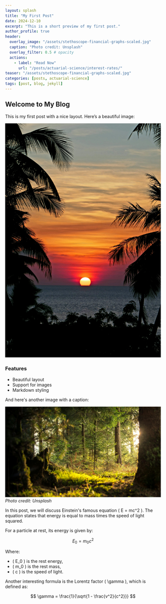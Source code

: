 ```yaml
---
layout: splash
title: "My First Post"
date: 2024-12-10
excerpt: "This is a short preview of my first post."
author_profile: true
header:
  overlay_image: "/assets/stethoscope-financial-graphs-scaled.jpg"
  caption: "Photo credit: Unsplash"
  overlay_filter: 0.5 # opacity
  actions:
    - label: "Read Now"
      url: "/posts/actuarial-science/interest-rates/"
teaser: "/assets/stethoscope-financial-graphs-scaled.jpg"
categories: [posts, actuarial-science]
tags: [post, blog, jekyll]
---
```



## Welcome to My Blog

This is my first post with a nice layout. Here’s a beautiful image:

![A Stunning Sunset](/assets/sunset.jpg)

### Features

- Beautiful layout
- Support for images
- Markdown styling

And here's another image with a caption:

![A Calm Forest](/assets/forest.jpg)
*Photo credit: Unsplash*


In this post, we will discuss Einstein's famous equation \( E = mc^2 \). The equation states that energy is equal to mass times the speed of light squared.

For a particle at rest, its energy is given by:

$$
E_0 = m_0 c^2
$$

Where:
- \( E_0 \) is the rest energy,
- \( m_0 \) is the rest mass,
- \( c \) is the speed of light.

Another interesting formula is the Lorentz factor \( \gamma \), which is defined as:

$$
\gamma = \frac{1}{\sqrt{1 - \frac{v^2}{c^2}}}
$$






